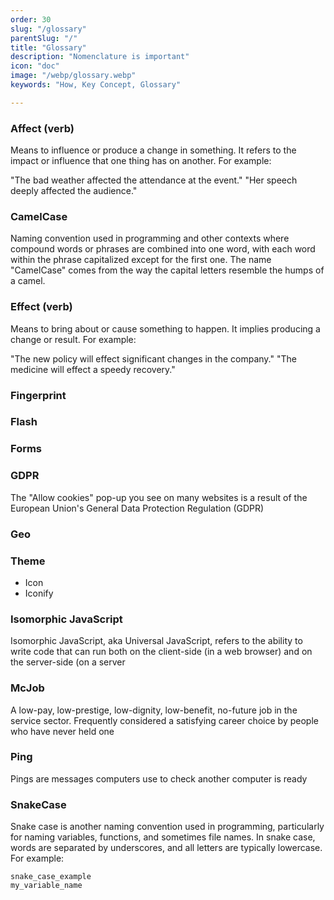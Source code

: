 ```yaml
---
order: 30
slug: "/glossary"
parentSlug: "/"
title: "Glossary"
description: "Nomenclature is important"
icon: "doc"
image: "/webp/glossary.webp"
keywords: "How, Key Concept, Glossary"

---
```


### Affect (verb)
Means to influence or produce a change in something. It refers to the impact or influence that one thing has on another. For example:

"The bad weather affected the attendance at the event."
"Her speech deeply affected the audience."

### CamelCase

Naming convention used in programming and other contexts where compound words or phrases are combined into one word, with each word within the phrase capitalized except for the first one. The name "CamelCase" comes from the way the capital letters resemble the humps of a camel.

### Effect (verb)
Means to bring about or cause something to happen. It implies producing a change or result. For example:

"The new policy will effect significant changes in the company."
"The medicine will effect a speedy recovery."


### Fingerprint

### Flash

### Forms

### GDPR
The "Allow cookies" pop-up you see on many websites is a result of the European Union's General Data Protection Regulation (GDPR)

### Geo

### Theme
- Icon
- Iconify

### Isomorphic JavaScript
Isomorphic JavaScript, aka Universal JavaScript, refers to the ability to write code that can run both on the client-side (in a web browser) and on the server-side (on a server

### McJob 
A low-pay, low-prestige, low-dignity, low-benefit, no-future job in the service sector. Frequently considered a satisfying career choice by people who have never held one

### Ping
Pings are messages computers use to check another computer is ready

### SnakeCase

Snake case is another naming convention used in programming, particularly for naming variables, functions, and sometimes file names. In snake case, words are separated by underscores, and all letters are typically lowercase. For example:
```
snake_case_example
my_variable_name
```